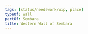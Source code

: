 ```yaml
---
tags: [status/needswork/wip, place]
typeOf: wall
partOf: Sembara
title: Western Wall of Sembara
---
```



